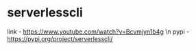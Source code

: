 # serverlesscli
link - https://www.youtube.com/watch?v=Bcvmjyn1b4g \n
pypi - https://pypi.org/project/serverlesscli/
